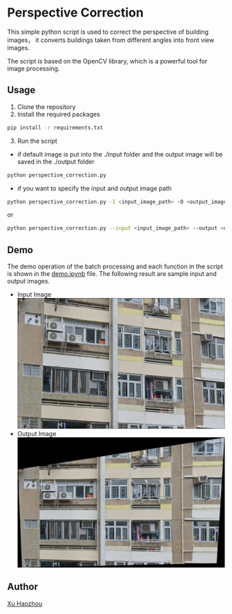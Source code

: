 # Perspective Correction
This simple python script is used to correct the perspective of building images， it converts buildings taken from different angles into front view images. 

The script is based on the OpenCV library, which is a powerful tool for image processing.

## Usage
1. Clone the repository
2. Install the required packages
```bash
pip install -r requirements.txt
```
3. Run the script
- if default image is put into the ./input folder and the output image will be saved in the ./output folder
```bash
python perspective_correction.py
```
- if you want to specify the input and output image path
```bash
python perspective_correction.py -I <input_image_path> -O <output_image_path>
```
or
```bash
python perspective_correction.py --input <input_image_path> --output <output_image_path>
```

## Demo
The demo operation of the batch processing and each function in the script is shown in the [demo.ipynb](./demo.ipynb) file.
The following result are sample input and output images.
- Input Image
![input](./input/demo.jpg)
- Output Image
![output](./output/demo.jpg)

## Author
[Xu Haozhou](https://hzempire.github.io/)